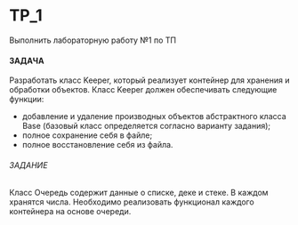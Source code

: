 # TP_1
Выполнить лабораторную работу №1 по ТП
#### ЗАДАЧА
Разработать класс Keeper, который реализует контейнер для хранения и обработки объектов. Класс Keeper должен обеспечивать следующие функции:
- добавление и удаление производных объектов абстрактного класса Base (базовый класс определяется согласно варианту задания);
- полное сохранение себя в файле;
- полное восстановление себя из файла.
###### ЗАДАНИЕ
Класс Очередь содержит данные о списке, деке и стеке. В каждом хранятся числа. Необходимо реализовать функционал каждого контейнера на основе очереди.
